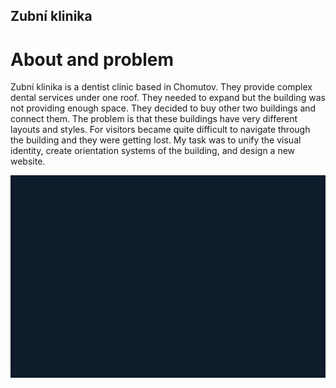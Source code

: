 ## Zubní klinika

# About and problem

Zubní klinika is a dentist clinic based in Chomutov. They provide complex dental services under one roof. They needed to expand but the building was not providing enough space. They decided to buy other two buildings and connect them. The problem is that these buildings have very different layouts and styles. For visitors became quite difficult to navigate through the building and they were getting lost. My task was to unify the visual identity, create orientation systems of the building, and design a new website. 

![logo motion of zubní klnika.](img/Untitled-10162.gif)
